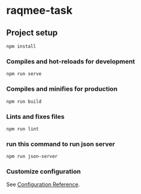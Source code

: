 # raqmee-task

## Project setup
```
npm install
```

### Compiles and hot-reloads for development
```
npm run serve
```

### Compiles and minifies for production
```
npm run build
```

### Lints and fixes files
```
npm run lint
```
### run this command to run json server
```
npm run json-server
```
### Customize configuration
See [Configuration Reference](https://cli.vuejs.org/config/).
